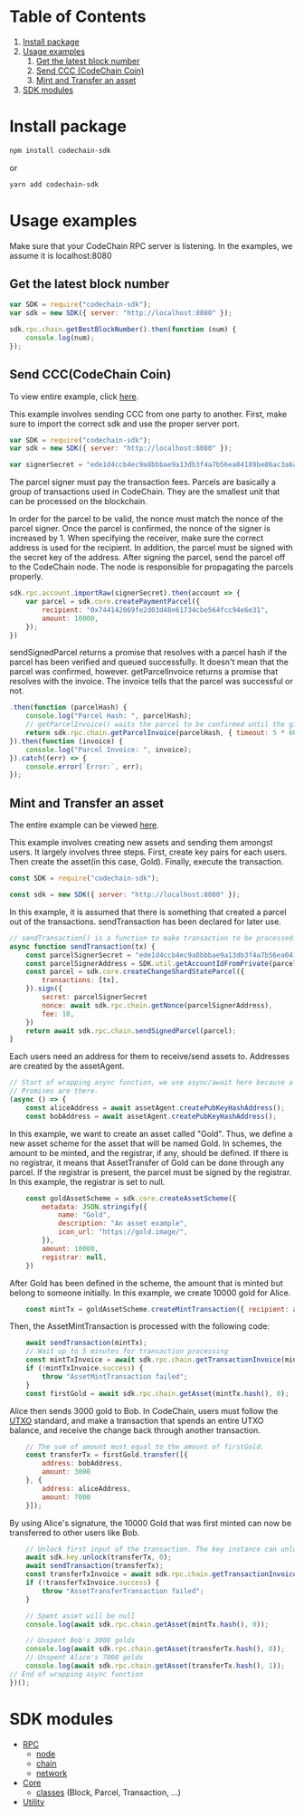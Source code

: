 # Table of Contents

1. [Install package](#install-package)
1. [Usage examples](#usage-examples)
   1. [Get the latest block number](#get-the-latest-block-number)
   1. [Send CCC (CodeChain Coin)](#send-ccc-codechain-coin-)
   1. [Mint and Transfer an asset](#mint-and-transfer-an-asset)
1. [SDK modules](#sdk-modules)

# Install package

```sh
npm install codechain-sdk
```
or
```sh
yarn add codechain-sdk
```

# Usage examples
Make sure that your CodeChain RPC server is listening. In the examples, we assume it is localhost:8080

## Get the latest block number

```javascript
var SDK = require("codechain-sdk");
var sdk = new SDK({ server: "http://localhost:8080" });

sdk.rpc.chain.getBestBlockNumber().then(function (num) {
    console.log(num);
});
```

## Send CCC(CodeChain Coin)

To view entire example, click [here](https://github.com/CodeChain-io/codechain-sdk-js/blob/master/examples/payment.js).

This example involves sending CCC from one party to another.
First, make sure to import the correct sdk and use the proper server port.
```javascript
var SDK = require("codechain-sdk");
var sdk = new SDK({ server: "http://localhost:8080" });

var signerSecret = "ede1d4ccb4ec9a8bbbae9a13db3f4a7b56ea04189be86ac3a6a439d9a0a1addd"
```
The parcel signer must pay the transaction fees. Parcels are basically a group of transactions used in CodeChain. They are the smallest unit that can be processed on the blockchain.

In order for the parcel to be valid, the nonce must match the nonce of the parcel signer. Once the parcel is confirmed, the nonce of the signer is increased by 1. When specifying the receiver, make sure the correct address is used for the recipient. In addition, the parcel must be signed with the secret key of the address. After signing the parcel, send the parcel off to the CodeChain node. The node is responsible for propagating the parcels properly.
```javascript
sdk.rpc.account.importRaw(signerSecret).then(account => {
    var parcel = sdk.core.createPaymentParcel({
        recipient: "0x744142069fe2d03d48e61734cbe564fcc94e6e31",
        amount: 10000,
    });
})
```
sendSignedParcel returns a promise that resolves with a parcel hash if the parcel has been verified and queued successfully. It doesn't mean that the parcel was confirmed, however. getParcelInvoice returns a promise that resolves with the invoice. The invoice tells that the parcel was successful or not.
```javascript
.then(function (parcelHash) {
    console.log("Parcel Hash: ", parcelHash);
    // getParcelInvoice() waits the parcel to be confirmed until the given timeout(5 minutes).
    return sdk.rpc.chain.getParcelInvoice(parcelHash, { timeout: 5 * 60 * 1000 });
}).then(function (invoice) {
    console.log("Parcel Invoice: ", invoice);
}).catch((err) => {
    console.error(`Error:`, err);
});
```

## Mint and Transfer an asset

The entire example can be viewed [here](https://github.com/CodeChain-io/codechain-sdk-js/blob/master/examples/mint-and-transfer.js).

This example involves creating new assets and sending them amongst users. It largely involves three steps. First, create key pairs for each users. Then create the asset(in this case, Gold). Finally, execute the transaction.

```javascript
const SDK = require("codechain-sdk");

const sdk = new SDK({ server: "http://localhost:8080" });
```
In this example, it is assumed that there is something that created a parcel out of the transactions. sendTransaction has been declared for later use.

```javascript
// sendTransaction() is a function to make transaction to be processed.
async function sendTransaction(tx) {
    const parcelSignerSecret = "ede1d4ccb4ec9a8bbbae9a13db3f4a7b56ea04189be86ac3a6a439d9a0a1addd";
    const parcelSignerAddress = SDK.util.getAccountIdFromPrivate(parcelSignerSecret);
    const parcel = sdk.core.createChangeShardStateParcel({
        transactions: [tx],
    }).sign({
        secret: parcelSignerSecret
        nonce: await sdk.rpc.chain.getNonce(parcelSignerAddress),
        fee: 10,
    })
    return await sdk.rpc.chain.sendSignedParcel(parcel);
}
```
Each users need an address for them to receive/send assets to. Addresses are created by the assetAgent.
```javascript
// Start of wrapping async function, we use async/await here because a lot of
// Promises are there.
(async () => {
    const aliceAddress = await assetAgent.createPubKeyHashAddress();
    const bobAddress = await assetAgent.createPubKeyHashAddress();
```
In this example, we want to create an asset called "Gold". Thus, we define a new asset scheme for the asset that will be named Gold. In schemes, the amount to be minted, and the registrar, if any, should be defined. If there is no registrar, it means that AssetTransfer of Gold can be done through any parcel. If the registrar is present, the parcel must be signed by the registrar. In this example, the registrar is set to null.

```javascript
    const goldAssetScheme = sdk.core.createAssetScheme({
        metadata: JSON.stringify({
            name: "Gold",
            description: "An asset example",
            icon_url: "https://gold.image/",
        }),
        amount: 10000,
        registrar: null,
    })
```
After Gold has been defined in the scheme, the amount that is minted but belong to someone initially. In this example, we create 10000 gold for Alice.
```javascript
    const mintTx = goldAssetScheme.createMintTransaction({ recipient: aliceAddress });
```
Then, the AssetMintTransaction is processed with the following code:
```javascript
    await sendTransaction(mintTx);
    // Wait up to 5 minutes for transaction processing
    const mintTxInvoice = await sdk.rpc.chain.getTransactionInvoice(mintTx.hash(), { timeout: 5 * 60 * 1000 });
    if (!mintTxInvoice.success) {
        throw "AssetMintTransaction failed";
    }
    const firstGold = await sdk.rpc.chain.getAsset(mintTx.hash(), 0);
```
Alice then sends 3000 gold to Bob. In CodeChain, users must follow the [UTXO](https://codechain.readthedocs.io/en/latest/what-is-codechain.html#what-is-utxo) standard, and make a transaction that spends an entire UTXO balance, and receive the change back through another transaction.
```javascript
    // The sum of amount must equal to the amount of firstGold.
    const transferTx = firstGold.transfer([{
        address: bobAddress,
        amount: 3000
    }, {
        address: aliceAddress,
        amount: 7000
    }]);
```
By using Alice's signature, the 10000 Gold that was first minted can now be transferred to other users like Bob.
```javascript
    // Unlock first input of the transaction. The key instance can unlock because the Alice's key is created by it.
    await sdk.key.unlock(transferTx, 0);
    await sendTransaction(transferTx);
    const transferTxInvoice = await sdk.rpc.chain.getTransactionInvoice(transferTx.hash(), { timeout: 5 * 60 * 1000 });
    if (!transferTxInvoice.success) {
        throw "AssetTransferTransaction failed";
    }

    // Spent asset will be null
    console.log(await sdk.rpc.chain.getAsset(mintTx.hash(), 0));

    // Unspent Bob's 3000 golds
    console.log(await sdk.rpc.chain.getAsset(transferTx.hash(), 0));
    // Unspent Alice's 7000 golds
    console.log(await sdk.rpc.chain.getAsset(transferTx.hash(), 1));
// End of wrapping async function
})();
```

# SDK modules

 * [RPC](classes/rpc.html)
   * [node](classes/noderpc.html)
   * [chain](classes/chainrpc.html)
   * [network](classes/networkrpc.html)
 * [Core](classes/core.html)
   * [classes](classes/core.html#classes-1) (Block, Parcel, Transaction, ...)
 * [Utility](classes/sdk.html#util)